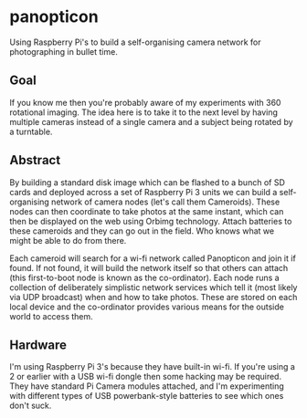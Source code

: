 # panopticon
Using Raspberry Pi's to build a self-organising camera network for photographing in bullet time.

## Goal

If you know me then you're probably aware of my experiments with 360 rotational imaging. The idea here is to take it to 
the next level by having multiple cameras instead of a single camera and a subject being rotated by a turntable.

## Abstract

By building a standard disk image which can be flashed to a bunch of SD cards and deployed across a set of Raspberry Pi 3 units
we can build a self-organising network of camera nodes (let's call them Cameroids). These nodes can then coordinate to take
photos at the same instant, which can then be displayed on the web using Orbimg technology. Attach batteries to these cameroids
and they can go out in the field. Who knows what we might be able to do from there.

Each cameroid will search for a wi-fi network called Panopticon and join it if found. If not found, it will build the network
itself so that others can attach (this first-to-boot node is known as the co-ordinator). Each node runs a collection of 
deliberately simplistic network services which tell it (most likely via UDP broadcast) when and how to take photos. These are
stored on each local device and the co-ordinator provides various means for the outside world to access them. 

## Hardware

I'm using Raspberry Pi 3's because they have built-in wi-fi. If you're using a 2 or earlier with a USB wi-fi dongle then 
some hacking may be required. They have standard Pi Camera modules attached, and I'm experimenting with different types of
USB powerbank-style batteries to see which ones don't suck.

